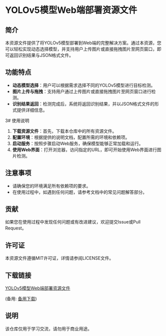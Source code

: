 # YOLOv5模型Web端部署资源文件

## 简介
本资源文件提供了将YOLOv5模型部署到Web端的完整解决方案。通过本资源，您可以轻松实现动态选择模型，并支持用户上传图片或直接拖拽图片至网页窗口，即可返回识别结果与JSON格式文件。

## 功能特点
- **动态模型选择**：用户可以根据需求选择不同的YOLOv5模型进行目标检测。
- **图片上传与拖拽**：支持用户通过上传图片或直接拖拽图片至网页窗口进行检测。
- **识别结果返回**：检测完成后，系统将返回识别结果，并以JSON格式文件的形式提供详细信息。

3# 使用说明
1. **下载资源文件**：首先，下载本仓库中的所有资源文件。
2. **配置环境**：根据提供的说明文档，配置所需的环境和依赖项。
3. **启动服务**：按照步骤启动Web服务，确保模型能够正常加载和运行。
4. **使用Web界面**：打开浏览器，访问指定的URL，即可开始使用Web界面进行图片检测。

## 注意事项
- 请确保您的环境满足所有依赖项的要求。
- 在使用过程中，如遇到任何问题，请参考文档中的常见问题解答部分。

## 贡献
如果您在使用过程中发现任何问题或有改进建议，欢迎提交Issue或Pull Request。

## 许可证
本资源文件遵循MIT许可证，详情请参阅LICENSE文件。

## 下载链接
[YOLOv5模型Web端部署资源文件](https://pan.quark.cn/s/31d541e83b6d) 

(备用: [备用下载](https://pan.baidu.com/s/1JP5-xza606XhAvzL7_Dh1w?pwd=1234))

## 说明

该仓库仅用于学习交流，请勿用于商业用途。
